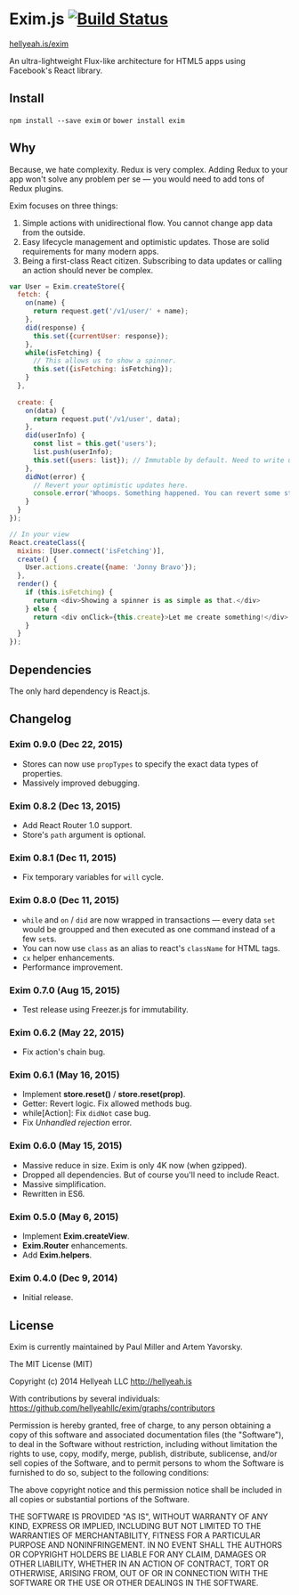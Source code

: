 # Exim.js [![Build Status](https://travis-ci.org/hellyeahllc/exim.svg)](https://travis-ci.org/hellyeahllc/exim)

[hellyeah.is/exim](http://hellyeah.is/exim/)

An ultra-lightweight Flux-like architecture for HTML5 apps using Facebook's React library.

## Install

`npm install --save exim` or `bower install exim`

## Why

Because, we hate complexity. Redux is very complex. Adding Redux to your app won't solve any problem per se — you would need to add tons of Redux plugins.

Exim focuses on three things:

1. Simple actions with unidirectional flow. You cannot change app data from the outside.
2. Easy lifecycle management and optimistic updates. Those are solid requirements for many modern apps.
3. Being a first-class React citizen. Subscribing to data updates or calling an action should never be complex.

```javascript
var User = Exim.createStore({
  fetch: {
    on(name) {
      return request.get('/v1/user/' + name);
    },
    did(response) {
      this.set({currentUser: response});
    },
    while(isFetching) {
      // This allows us to show a spinner.
      this.set({isFetching: isFetching});
    }
  },
  
  create: {
    on(data) {
      return request.put('/v1/user', data);
    },
    did(userInfo) {
      const list = this.get('users');
      list.push(userInfo);
      this.set({users: list}); // Immutable by default. Need to write updates explicitly.
    },
    didNot(error) {
      // Revert your optimistic updates here.
      console.error('Whoops. Something happened. You can revert some state here. Code:', error);
    }
  }
});

// In your view
React.createClass({
  mixins: [User.connect('isFetching')],
  create() {
    User.actions.create({name: 'Jonny Bravo'});
  },
  render() {
    if (this.isFetching) {
      return <div>Showing a spinner is as simple as that.</div>
    } else {
      return <div onClick={this.create}>Let me create something!</div>
    }
  }
});

```

## Dependencies

The only hard dependency is React.js.

## Changelog

### Exim 0.9.0 (Dec 22, 2015)
* Stores can now use `propTypes` to specify the exact data types of properties.
* Massively improved debugging.

### Exim 0.8.2 (Dec 13, 2015)

* Add React Router 1.0 support.
* Store's `path` argument is optional.

### Exim 0.8.1 (Dec 11, 2015)

* Fix temporary variables for `will` cycle.

### Exim 0.8.0 (Dec 11, 2015)

* `while` and `on` / `did` are now wrapped in transactions — every data `set`
  would be groupped and then executed as one command instead of a few `set`s.
* You can now use `class` as an alias to react's `className` for HTML tags.
* `cx` helper enhancements.
* Performance improvement.

### Exim 0.7.0 (Aug 15, 2015)

* Test release using Freezer.js for immutability.

### Exim 0.6.2 (May 22, 2015)

* Fix action's chain bug.

### Exim 0.6.1 (May 16, 2015)

* Implement **store.reset()** / **store.reset(prop)**.
* Getter: Revert logic. Fix allowed methods bug.
* while[Action]: Fix `didNot` case bug.
* Fix *Unhandled rejection* error.

### Exim 0.6.0 (May 15, 2015)

* Massive reduce in size. Exim is only 4K now (when gzipped).
* Dropped all dependencies. But of course you'll need to include React.
* Massive simplification.
* Rewritten in ES6.

### Exim 0.5.0 (May 6, 2015)

* Implement **Exim.createView**.
* **Exim.Router** enhancements.
* Add **Exim.helpers**.

### Exim 0.4.0 (Dec 9, 2014)

* Initial release.

## License

Exim is currently maintained by Paul Miller and Artem Yavorsky.

The MIT License (MIT)

Copyright (c) 2014 Hellyeah LLC http://hellyeah.is

With contributions by several individuals: https://github.com/hellyeahllc/exim/graphs/contributors

Permission is hereby granted, free of charge, to any person obtaining a copy of
this software and associated documentation files (the "Software"), to deal in
the Software without restriction, including without limitation the rights to
use, copy, modify, merge, publish, distribute, sublicense, and/or sell copies of
the Software, and to permit persons to whom the Software is furnished to do so,
subject to the following conditions:

The above copyright notice and this permission notice shall be included in all
copies or substantial portions of the Software.

THE SOFTWARE IS PROVIDED "AS IS", WITHOUT WARRANTY OF ANY KIND, EXPRESS OR
IMPLIED, INCLUDING BUT NOT LIMITED TO THE WARRANTIES OF MERCHANTABILITY, FITNESS
FOR A PARTICULAR PURPOSE AND NONINFRINGEMENT. IN NO EVENT SHALL THE AUTHORS OR
COPYRIGHT HOLDERS BE LIABLE FOR ANY CLAIM, DAMAGES OR OTHER LIABILITY, WHETHER
IN AN ACTION OF CONTRACT, TORT OR OTHERWISE, ARISING FROM, OUT OF OR IN
CONNECTION WITH THE SOFTWARE OR THE USE OR OTHER DEALINGS IN THE SOFTWARE.
